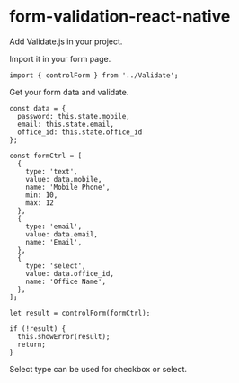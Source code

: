 # form-validation-react-native

Add Validate.js in your project.

Import it in your form page.

    import { controlForm } from '../Validate';

Get your form data and validate.

    const data = {
      password: this.state.mobile,
      email: this.state.email,
      office_id: this.state.office_id
    };
    
    const formCtrl = [
      {
        type: 'text',
        value: data.mobile,
        name: 'Mobile Phone',
        min: 10,
        max: 12
      },
      {
        type: 'email',
        value: data.email,
        name: 'Email',
      },
      {
        type: 'select',
        value: data.office_id,
        name: 'Office Name',
      },
    ];

    let result = controlForm(formCtrl);

    if (!result) {
      this.showError(result);
      return;
    }

Select type can be used for checkbox or select.

